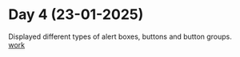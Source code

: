 # Day 4 (23-01-2025)
Displayed different types of alert boxes, buttons and button groups.  
[work](https://esingh03.github.io/Full_Stack_Training/Day%204/index.html)
